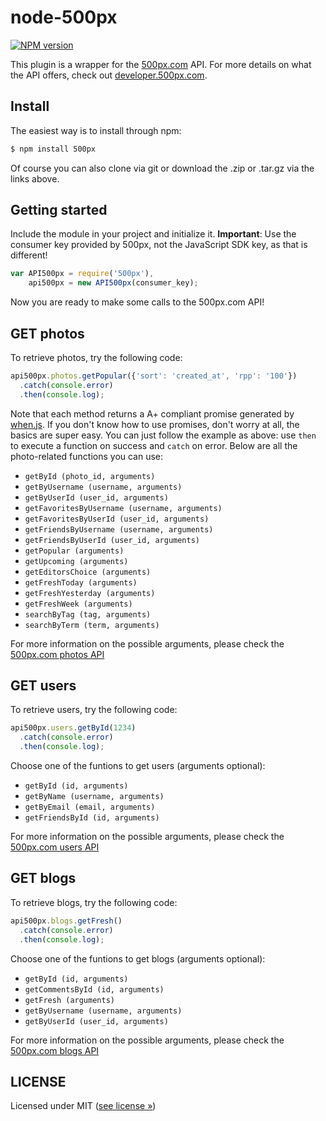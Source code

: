 node-500px
==========

[![NPM version](https://badge.fury.io/js/500px.png)](http://badge.fury.io/js/500px)

This plugin is a wrapper for the [500px.com](http://500px.com) API. For more details on what the API offers, check out [developer.500px.com](http://developer.500px.com/).

## Install

The easiest way is to install through npm:

```bash
$ npm install 500px
```

Of course you can also clone via git or download the .zip or .tar.gz via the links above.

## Getting started

Include the module in your project and initialize it. **Important**: Use the consumer key provided by 500px, not the JavaScript SDK key, as that is different!

```javascript
var API500px = require('500px'),
    api500px = new API500px(consumer_key);
```

Now you are ready to make some calls to the 500px.com API!

## GET photos

To retrieve photos, try the following code:

```javascript
api500px.photos.getPopular({'sort': 'created_at', 'rpp': '100'})
  .catch(console.error)
  .then(console.log);
```

Note that each method returns a A+ compliant promise generated by [when.js](https://github.com/cujojs/when). If you don't know how to use promises, don't worry at all, the basics are super easy. You can just follow the example as above: use `then` to execute a function on success and `catch` on error. Below are all the photo-related functions you can use:

* `getById (photo_id, arguments)`
* `getByUsername (username, arguments)`
* `getByUserId (user_id, arguments)`
* `getFavoritesByUsername (username, arguments)`
* `getFavoritesByUserId (user_id, arguments)`
* `getFriendsByUsername (username, arguments)`
* `getFriendsByUserId (user_id, arguments)`
* `getPopular (arguments)`
* `getUpcoming (arguments)`
* `getEditorsChoice (arguments)`
* `getFreshToday (arguments)`
* `getFreshYesterday (arguments)`
* `getFreshWeek (arguments)`
* `searchByTag (tag, arguments)`
* `searchByTerm (term, arguments)`

For more information on the possible arguments, please check the [500px.com photos API](http://developer.500px.com/docs/photos-index)

## GET users

To retrieve users, try the following code:

```javascript
api500px.users.getById(1234)
  .catch(console.error)
  .then(console.log);
```

Choose one of the funtions to get users (arguments optional):

* `getById (id, arguments)`
* `getByName (username, arguments)`
* `getByEmail (email, arguments)`
* `getFriendsById (id, arguments)`

For more information on the possible arguments, please check the [500px.com users API](http://developer.500px.com/docs/users-index)

## GET blogs

To retrieve blogs, try the following code:

```javascript
api500px.blogs.getFresh()
  .catch(console.error)
  .then(console.log);
```

Choose one of the funtions to get blogs (arguments optional):

* `getById (id, arguments)`
* `getCommentsById (id, arguments)`
* `getFresh (arguments)`
* `getByUsername (username, arguments)`
* `getByUserId (user_id, arguments)`

For more information on the possible arguments, please check the [500px.com blogs API](http://developer.500px.com/docs/blogs-index)

## LICENSE

Licensed under MIT ([see license »](LICENSE))
